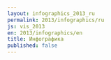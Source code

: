 ```yaml
---
layout: infographics_2013_ru
permalink: 2013/infographics/ru
js: vis_2013
en: 2013/infographics/en
title: Инфографика
published: false
---
```


